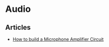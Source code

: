 # Audio

## Articles

- [How to build a Microphone Amplifier Circuit](http://www.learningaboutelectronics.com/Articles/Microphone-amplifier-circuit.php)
